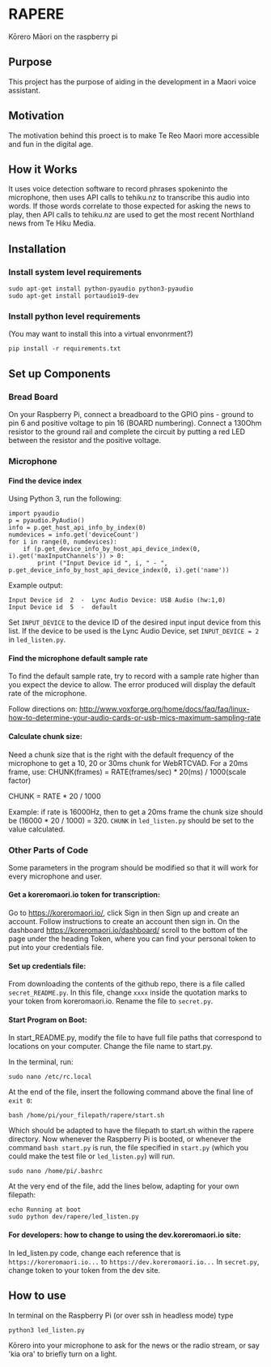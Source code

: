 # RAPERE

Kōrero Māori on the raspberry pi
## Purpose
This project has the purpose of aiding in the development in a Maori voice assistant.

## Motivation
The motivation behind this proect is to make Te Reo Maori more accessible and fun in the digital age.


## How it Works
It uses voice detection software to record phrases spokeninto the microphone, then uses API calls to tehiku.nz to transcribe this audio into words.
If those words correlate to those expected for asking the news to play, then API calls to tehiku.nz are used to get the most recent Northland news from Te Hiku Media.


## Installation

### Install system level requirements
```
sudo apt-get install python-pyaudio python3-pyaudio
sudo apt-get install portaudio19-dev
```

### Install python level requirements
(You may want to install this into a virtual envonrment?)
```
pip install -r requirements.txt
```

## Set up Components

### Bread Board
On your Raspberry Pi, connect a breadboard to the GPIO pins - ground to pin 6 and positive voltage to pin 16 (BOARD numbering).
Connect a 130Ohm resistor to the ground rail and complete the circuit by putting a red LED between the resistor and the positive voltage. 

### Microphone

#### Find the device index
Using Python 3, run the following:
```
import pyaudio
p = pyaudio.PyAudio()
info = p.get_host_api_info_by_index(0)
numdevices = info.get('deviceCount')
for i in range(0, numdevices):
    if (p.get_device_info_by_host_api_device_index(0, i).get('maxInputChannels')) > 0:
        print ("Input Device id ", i, " - ", p.get_device_info_by_host_api_device_index(0, i).get('name'))
```

Example output:
```
Input Device id  2  -  Lync Audio Device: USB Audio (hw:1,0)
Input Device id  5  -  default
```
Set `INPUT_DEVICE` to the device ID of the desired input input device from this list. If the device to be used is the Lync Audio Device, set `INPUT_DEVICE = 2` in `led_listen.py`.

#### Find the microphone default sample rate
To find the default sample rate, try to record with a sample rate higher than you expect the device to allow. The error produced will display the default rate of the microphone. 

Follow directions on:
http://www.voxforge.org/home/docs/faq/faq/linux-how-to-determine-your-audio-cards-or-usb-mics-maximum-sampling-rate

#### Calculate chunk size:
Need a chunk size that is the right with the default frequency of the microphone to get a 10, 20 or 30ms chunk for WebRTCVAD. For a 20ms frame, use:    CHUNK(frames) = RATE(frames/sec) * 20(ms) / 1000(scale factor)

CHUNK = RATE * 20 / 1000

Example: if rate is 16000Hz, then to get a 20ms frame the chunk size should be (16000 * 20 / 1000) = 320.  `CHUNK` in `led_listen.py` should be set to the value calculated.


### Other Parts of Code
Some parameters in the program should be modified so that it will work for every microphone and user.

#### Get a koreromaori.io token for transcription:
Go to https://koreromaori.io/, click Sign in then Sign up and create an account. Follow instructions to create an account then sign in. On the dashboard https://koreromaori.io/dashboard/ scroll to the bottom of the page under the heading Token, where you can find your personal token to put into your credentials file.

#### Set up credentials file:
From downloading the contents of the github repo, there is a file called `secret_README.py`. In this file, change `xxxx` inside the quotation marks to your token from koreromaori.io. Rename the file to `secret.py`.

#### Start Program on Boot:
In start_README.py, modify the file to have full file paths that correspond to locations on your computer. Change the file name to start.py.

In the terminal, run:
```
sudo nano /etc/rc.local
```
At the end of the file, insert the following command above the final line of `exit 0`:

```
bash /home/pi/your_filepath/rapere/start.sh
```

Which should be adapted to have the filepath to start.sh within the rapere directory. Now whenever the Raspberry Pi is booted, or whenever the command `bash start.py` is run, the file specified in `start.py` (which you could make the test file or `led_listen.py`) will run.


```
sudo nano /home/pi/.bashrc
```
At the very end of the file, add the lines below, adapting for your own filepath:
```
echo Running at boot
sudo python dev/rapere/led_listen.py

```

#### For developers: how to change to using the dev.koreromaori.io site:
In led_listen.py code, change each reference that is `https://koreromaori.io...` to `https://dev.koreromaori.io...` In `secret.py`, change token to your token from the dev site.


## How to use
In terminal on the Raspberry Pi (or over ssh in headless mode) type 
```
python3 led_listen.py
```
Kōrero into your microphone to ask for the news or the radio stream, or say 'kia ora' to briefly turn on a light.

